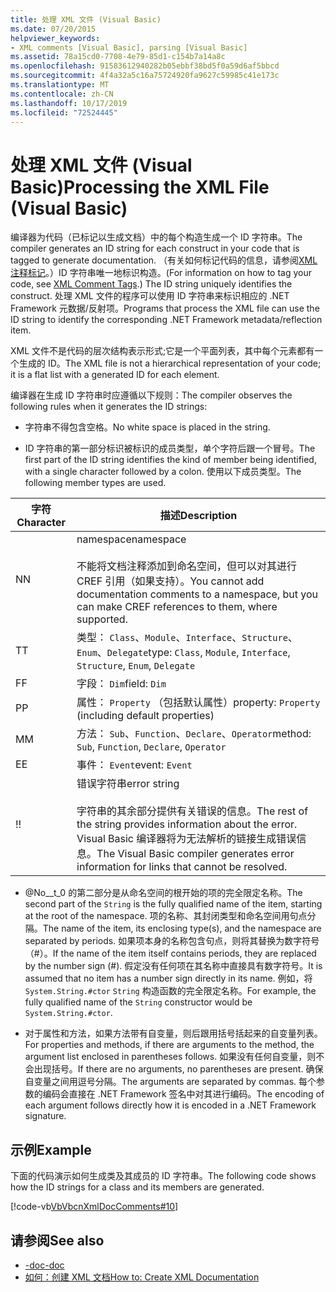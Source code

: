 ```yaml
---
title: 处理 XML 文件 (Visual Basic)
ms.date: 07/20/2015
helpviewer_keywords:
- XML comments [Visual Basic], parsing [Visual Basic]
ms.assetid: 78a15cd0-7708-4e79-85d1-c154b7a14a8c
ms.openlocfilehash: 91583612940282b05ebbf38bd5f0a59d6af5bbcd
ms.sourcegitcommit: 4f4a32a5c16a75724920fa9627c59985c41e173c
ms.translationtype: MT
ms.contentlocale: zh-CN
ms.lasthandoff: 10/17/2019
ms.locfileid: "72524445"
---
```

# <a name="processing-the-xml-file-visual-basic"></a><span data-ttu-id="8c42e-102">处理 XML 文件 (Visual Basic)</span><span class="sxs-lookup"><span data-stu-id="8c42e-102">Processing the XML File (Visual Basic)</span></span>
<span data-ttu-id="8c42e-103">编译器为代码（已标记以生成文档）中的每个构造生成一个 ID 字符串。</span><span class="sxs-lookup"><span data-stu-id="8c42e-103">The compiler generates an ID string for each construct in your code that is tagged to generate documentation.</span></span> <span data-ttu-id="8c42e-104">（有关如何标记代码的信息，请参阅[XML 注释标记](../../../visual-basic/language-reference/xmldoc/index.md)。）ID 字符串唯一地标识构造。</span><span class="sxs-lookup"><span data-stu-id="8c42e-104">(For information on how to tag your code, see [XML Comment Tags](../../../visual-basic/language-reference/xmldoc/index.md).) The ID string uniquely identifies the construct.</span></span> <span data-ttu-id="8c42e-105">处理 XML 文件的程序可以使用 ID 字符串来标识相应的 .NET Framework 元数据/反射项。</span><span class="sxs-lookup"><span data-stu-id="8c42e-105">Programs that process the XML file can use the ID string to identify the corresponding .NET Framework metadata/reflection item.</span></span>  
  
 <span data-ttu-id="8c42e-106">XML 文件不是代码的层次结构表示形式;它是一个平面列表，其中每个元素都有一个生成的 ID。</span><span class="sxs-lookup"><span data-stu-id="8c42e-106">The XML file is not a hierarchical representation of your code; it is a flat list with a generated ID for each element.</span></span>  
  
 <span data-ttu-id="8c42e-107">编译器在生成 ID 字符串时应遵循以下规则：</span><span class="sxs-lookup"><span data-stu-id="8c42e-107">The compiler observes the following rules when it generates the ID strings:</span></span>  
  
- <span data-ttu-id="8c42e-108">字符串不得包含空格。</span><span class="sxs-lookup"><span data-stu-id="8c42e-108">No white space is placed in the string.</span></span>  
  
- <span data-ttu-id="8c42e-109">ID 字符串的第一部分标识被标识的成员类型，单个字符后跟一个冒号。</span><span class="sxs-lookup"><span data-stu-id="8c42e-109">The first part of the ID string identifies the kind of member being identified, with a single character followed by a colon.</span></span> <span data-ttu-id="8c42e-110">使用以下成员类型。</span><span class="sxs-lookup"><span data-stu-id="8c42e-110">The following member types are used.</span></span>  
  
|<span data-ttu-id="8c42e-111">字符</span><span class="sxs-lookup"><span data-stu-id="8c42e-111">Character</span></span>|<span data-ttu-id="8c42e-112">描述</span><span class="sxs-lookup"><span data-stu-id="8c42e-112">Description</span></span>|  
|---|---|  
|<span data-ttu-id="8c42e-113">N</span><span class="sxs-lookup"><span data-stu-id="8c42e-113">N</span></span>|<span data-ttu-id="8c42e-114">namespace</span><span class="sxs-lookup"><span data-stu-id="8c42e-114">namespace</span></span><br /><br /> <span data-ttu-id="8c42e-115">不能将文档注释添加到命名空间，但可以对其进行 CREF 引用（如果支持）。</span><span class="sxs-lookup"><span data-stu-id="8c42e-115">You cannot add documentation comments to a namespace, but you can make CREF references to them, where supported.</span></span>|  
|<span data-ttu-id="8c42e-116">T</span><span class="sxs-lookup"><span data-stu-id="8c42e-116">T</span></span>|<span data-ttu-id="8c42e-117">类型： `Class`、`Module`、`Interface`、`Structure`、`Enum`、`Delegate`</span><span class="sxs-lookup"><span data-stu-id="8c42e-117">type: `Class`, `Module`, `Interface`, `Structure`, `Enum`, `Delegate`</span></span>|  
|<span data-ttu-id="8c42e-118">F</span><span class="sxs-lookup"><span data-stu-id="8c42e-118">F</span></span>|<span data-ttu-id="8c42e-119">字段： `Dim`</span><span class="sxs-lookup"><span data-stu-id="8c42e-119">field: `Dim`</span></span>|  
|<span data-ttu-id="8c42e-120">P</span><span class="sxs-lookup"><span data-stu-id="8c42e-120">P</span></span>|<span data-ttu-id="8c42e-121">属性： `Property` （包括默认属性）</span><span class="sxs-lookup"><span data-stu-id="8c42e-121">property: `Property` (including default properties)</span></span>|  
|<span data-ttu-id="8c42e-122">M</span><span class="sxs-lookup"><span data-stu-id="8c42e-122">M</span></span>|<span data-ttu-id="8c42e-123">方法： `Sub`、`Function`、`Declare`、`Operator`</span><span class="sxs-lookup"><span data-stu-id="8c42e-123">method: `Sub`, `Function`, `Declare`, `Operator`</span></span>|  
|<span data-ttu-id="8c42e-124">E</span><span class="sxs-lookup"><span data-stu-id="8c42e-124">E</span></span>|<span data-ttu-id="8c42e-125">事件： `Event`</span><span class="sxs-lookup"><span data-stu-id="8c42e-125">event: `Event`</span></span>|  
|<span data-ttu-id="8c42e-126">!</span><span class="sxs-lookup"><span data-stu-id="8c42e-126">!</span></span>|<span data-ttu-id="8c42e-127">错误字符串</span><span class="sxs-lookup"><span data-stu-id="8c42e-127">error string</span></span><br /><br /> <span data-ttu-id="8c42e-128">字符串的其余部分提供有关错误的信息。</span><span class="sxs-lookup"><span data-stu-id="8c42e-128">The rest of the string provides information about the error.</span></span> <span data-ttu-id="8c42e-129">Visual Basic 编译器将为无法解析的链接生成错误信息。</span><span class="sxs-lookup"><span data-stu-id="8c42e-129">The Visual Basic compiler generates error information for links that cannot be resolved.</span></span>|  
  
- <span data-ttu-id="8c42e-130">@No__t_0 的第二部分是从命名空间的根开始的项的完全限定名称。</span><span class="sxs-lookup"><span data-stu-id="8c42e-130">The second part of the `String` is the fully qualified name of the item, starting at the root of the namespace.</span></span> <span data-ttu-id="8c42e-131">项的名称、其封闭类型和命名空间用句点分隔。</span><span class="sxs-lookup"><span data-stu-id="8c42e-131">The name of the item, its enclosing type(s), and the namespace are separated by periods.</span></span> <span data-ttu-id="8c42e-132">如果项本身的名称包含句点，则将其替换为数字符号（#）。</span><span class="sxs-lookup"><span data-stu-id="8c42e-132">If the name of the item itself contains periods, they are replaced by the number sign (#).</span></span> <span data-ttu-id="8c42e-133">假定没有任何项在其名称中直接具有数字符号。</span><span class="sxs-lookup"><span data-stu-id="8c42e-133">It is assumed that no item has a number sign directly in its name.</span></span> <span data-ttu-id="8c42e-134">例如，将 `System.String.#ctor` `String` 构造函数的完全限定名称。</span><span class="sxs-lookup"><span data-stu-id="8c42e-134">For example, the fully qualified name of the `String` constructor would be `System.String.#ctor`.</span></span>  
  
- <span data-ttu-id="8c42e-135">对于属性和方法，如果方法带有自变量，则后跟用括号括起来的自变量列表。</span><span class="sxs-lookup"><span data-stu-id="8c42e-135">For properties and methods, if there are arguments to the method, the argument list enclosed in parentheses follows.</span></span> <span data-ttu-id="8c42e-136">如果没有任何自变量，则不会出现括号。</span><span class="sxs-lookup"><span data-stu-id="8c42e-136">If there are no arguments, no parentheses are present.</span></span> <span data-ttu-id="8c42e-137">确保自变量之间用逗号分隔。</span><span class="sxs-lookup"><span data-stu-id="8c42e-137">The arguments are separated by commas.</span></span> <span data-ttu-id="8c42e-138">每个参数的编码会直接在 .NET Framework 签名中对其进行编码。</span><span class="sxs-lookup"><span data-stu-id="8c42e-138">The encoding of each argument follows directly how it is encoded in a .NET Framework signature.</span></span>  
  
## <a name="example"></a><span data-ttu-id="8c42e-139">示例</span><span class="sxs-lookup"><span data-stu-id="8c42e-139">Example</span></span>  
 <span data-ttu-id="8c42e-140">下面的代码演示如何生成类及其成员的 ID 字符串。</span><span class="sxs-lookup"><span data-stu-id="8c42e-140">The following code shows how the ID strings for a class and its members are generated.</span></span>  
  
 [!code-vb[VbVbcnXmlDocComments#10](~/samples/snippets/visualbasic/VS_Snippets_VBCSharp/VbVbcnXmlDocComments/VB/Class1.vb#10)]  
  
## <a name="see-also"></a><span data-ttu-id="8c42e-141">请参阅</span><span class="sxs-lookup"><span data-stu-id="8c42e-141">See also</span></span>

- [<span data-ttu-id="8c42e-142">-doc</span><span class="sxs-lookup"><span data-stu-id="8c42e-142">-doc</span></span>](../../../visual-basic/reference/command-line-compiler/doc.md)
- [<span data-ttu-id="8c42e-143">如何：创建 XML 文档</span><span class="sxs-lookup"><span data-stu-id="8c42e-143">How to: Create XML Documentation</span></span>](../../../visual-basic/programming-guide/program-structure/how-to-create-xml-documentation.md)
